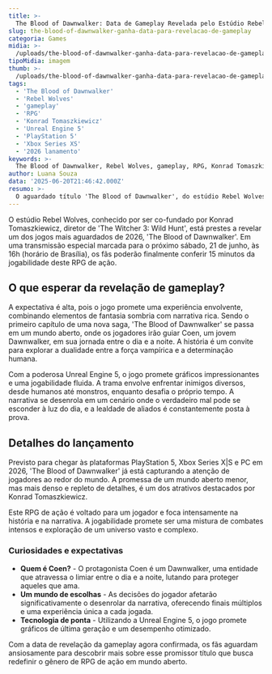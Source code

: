 ```yaml
---
title: >-
  The Blood of Dawnwalker: Data de Gameplay Revelada pelo Estúdio Rebel Wolves
slug: the-blood-of-dawnwalker-ganha-data-para-revelacao-de-gameplay
categoria: Games
midia: >-
  /uploads/the-blood-of-dawnwalker-ganha-data-para-revelacao-de-gameplay-thumb.jpg
tipoMidia: imagem
thumb: >-
  /uploads/the-blood-of-dawnwalker-ganha-data-para-revelacao-de-gameplay-thumb.jpg
tags:
  - 'The Blood of Dawnwalker'
  - 'Rebel Wolves'
  - 'gameplay'
  - 'RPG'
  - 'Konrad Tomaszkiewicz'
  - 'Unreal Engine 5'
  - 'PlayStation 5'
  - 'Xbox Series XS'
  - '2026 lanamento'
keywords: >-
  The Blood of Dawnwalker, Rebel Wolves, gameplay, RPG, Konrad Tomaszkiewicz, Unreal Engine 5, PlayStation 5, Xbox Series X|S, 2026 lançamento
author: Luana Souza
data: '2025-06-20T21:46:42.000Z'
resumo: >-
  O aguardado título 'The Blood of Dawnwalker', do estúdio Rebel Wolves, terá sua jogabilidade revelada no dia 21 de junho. A transmissão promete 15 minutos de conteúdo exclusivo, despertando ainda mais a curiosidade dos fãs.
---
```


O estúdio Rebel Wolves, conhecido por ser co-fundado por Konrad Tomaszkiewicz, diretor de 'The Witcher 3: Wild Hunt', está prestes a revelar um dos jogos mais aguardados de 2026, 'The Blood of Dawnwalker'. Em uma transmissão especial marcada para o próximo sábado, 21 de junho, às 16h (horário de Brasília), os fãs poderão finalmente conferir 15 minutos da jogabilidade deste RPG de ação.

## O que esperar da revelação de gameplay?

A expectativa é alta, pois o jogo promete uma experiência envolvente, combinando elementos de fantasia sombria com narrativa rica. Sendo o primeiro capítulo de uma nova saga, 'The Blood of Dawnwalker' se passa em um mundo aberto, onde os jogadores irão guiar Coen, um jovem Dawnwalker, em sua jornada entre o dia e a noite. A história é um convite para explorar a dualidade entre a força vampírica e a determinação humana.

Com a poderosa Unreal Engine 5, o jogo promete gráficos impressionantes e uma jogabilidade fluida. A trama envolve enfrentar inimigos diversos, desde humanos até monstros, enquanto desafia o próprio tempo. A narrativa se desenrola em um cenário onde o verdadeiro mal pode se esconder à luz do dia, e a lealdade de aliados é constantemente posta à prova.

## Detalhes do lançamento

Previsto para chegar às plataformas PlayStation 5, Xbox Series X|S e PC em 2026, 'The Blood of Dawnwalker' já está capturando a atenção de jogadores ao redor do mundo. A promessa de um mundo aberto menor, mas mais denso e repleto de detalhes, é um dos atrativos destacados por Konrad Tomaszkiewicz.

Este RPG de ação é voltado para um jogador e foca intensamente na história e na narrativa. A jogabilidade promete ser uma mistura de combates intensos e exploração de um universo vasto e complexo.

### Curiosidades e expectativas

* **Quem é Coen?** - O protagonista Coen é um Dawnwalker, uma entidade que atravessa o limiar entre o dia e a noite, lutando para proteger aqueles que ama.
* **Um mundo de escolhas** - As decisões do jogador afetarão significativamente o desenrolar da narrativa, oferecendo finais múltiplos e uma experiência única a cada jogada.
* **Tecnologia de ponta** - Utilizando a Unreal Engine 5, o jogo promete gráficos de última geração e um desempenho otimizado.

Com a data de revelação da gameplay agora confirmada, os fãs aguardam ansiosamente para descobrir mais sobre esse promissor título que busca redefinir o gênero de RPG de ação em mundo aberto.